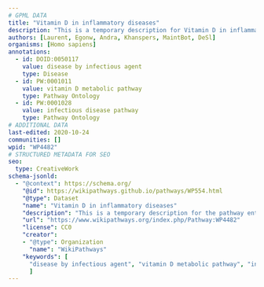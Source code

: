 ```yaml
---
# GPML DATA
title: "Vitamin D in inflammatory diseases"
description: "This is a temporary description for Vitamin D in inflammatory diseases"
authors: [Laurent, Egonw, Andra, Khanspers, MaintBot, DeSl]
organisms: [Homo sapiens]
annotations:
  - id: DOID:0050117
    value: disease by infectious agent
    type: Disease
  - id: PW:0001011
    value: vitamin D metabolic pathway
    type: Pathway Ontology
  - id: PW:0001028
    value: infectious disease pathway
    type: Pathway Ontology
# ADDITIONAL DATA
last-edited: 2020-10-24
communities: []
wpid: "WP4482"
# STRUCTURED METADATA FOR SEO
seo:
  type: CreativeWork
schema-jsonld:
  - "@context": https://schema.org/
    "@id": https://wikipathways.github.io/pathways/WP554.html
    "@type": Dataset
    "name": "Vitamin D in inflammatory diseases"
    "description": "This is a temporary description for the pathway entitled: Vitamin D in inflammatory diseases"
    "url": "https://www.wikipathways.org/index.php/Pathway:WP4482"
    "license": CC0
    "creator":
    - "@type": Organization
      "name": "WikiPathways"
    "keywords": [
      "disease by infectious agent", "vitamin D metabolic pathway", "infectious disease pathway",
      ]
---
```

